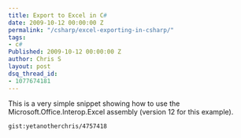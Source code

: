 ```yaml
---
title: Export to Excel in C#
date: 2009-10-12 00:00:00 Z
permalink: "/csharp/excel-exporting-in-csharp/"
tags:
- c#
Published: 2009-10-12 00:00:00 Z
author: Chris S
layout: post
dsq_thread_id:
- 1077674181
---
```


This is a very simple snippet showing how to use the Microsoft.Office.Interop.Excel assembly (version 12 for this example). 

<!--more-->

  
`gist:yetanotherchris/4757418`
